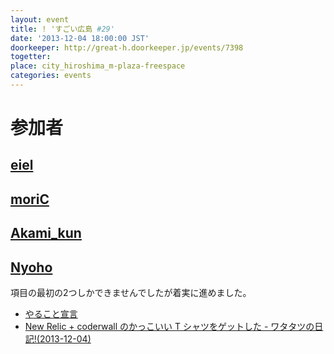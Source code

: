 ```yaml
---
layout: event
title: ! 'すごい広島 #29'
date: '2013-12-04 18:00:00 JST'
doorkeeper: http://great-h.doorkeeper.jp/events/7398
togetter:
place: city_hiroshima_m-plaza-freespace
categories: events
---
```


# 参加者


## [eiel](https://github.com/eiel)


## [moriC](https://github.com/moriC)


## [Akami_kun](http://twitter.com/Akami_kun)


## [Nyoho](https://github.com/Nyoho)

項目の最初の2つしかできませんでしたが着実に進めました。

* [やること宣言](https://github.com/great-h/great-h.github.io/issues/447)
* [New Relic + coderwall のかっこいい T シャツをゲットした - ワタタツの日記!(2013-12-04)](http://kita.dyndns.org/diary/?date=20131204#p01)
